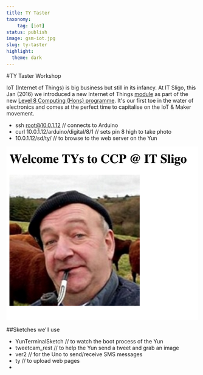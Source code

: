 ```yaml
---
title: TY Taster
taxonomy:
    tag: [iot]
status: publish
image: gsm-iot.jpg
slug: ty-taster
highlight:
  theme: dark
---
```

#TY Taster Workshop

IoT (Internet of Things) is big business but still in its infancy. At IT Sligo, this Jan (2016) we introduced a new Internet of Things [module](http://amm-json.itsligo.ie/module/web/28/COMP06208/201500/999999) as part of the new [Level 8 Computing (Hons) programme](https://itsligo.ie/courses/bsc-hons-degree-in-computing/). It's our first toe in the water of electronics and comes at the perfect time to capitalise on the IoT & Maker movement.

* ssh root@10.0.1.12   // connects to Arduino
* curl 10.0.1.12/arduino/digital/8/1     // sets pin 8 high to take photo
* 10.0.1.12/sd/ty/                // to browse to the web server on the Yun

![Server running](screengrab.png)

##Sketches we'll use

* YunTerminalSketch    // to watch the boot process of the Yun
* tweetcam_rest    // to help the Yun send a tweet and grab an image
* ver2              // for the Uno to send/receive SMS messages
* ty            // to upload web pages
* 